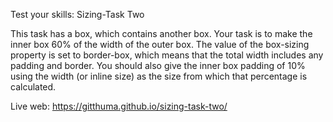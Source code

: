 Test your skills: Sizing-Task Two

This task has a box, which contains another box. Your task is to make the inner box 60% of the width of the outer box. The value of the box-sizing property is set to border-box, which means that the total width includes any padding and border. You should also give the inner box padding of 10% using the width (or inline size) as the size from which that percentage is calculated.

Live web: https://gitthuma.github.io/sizing-task-two/
